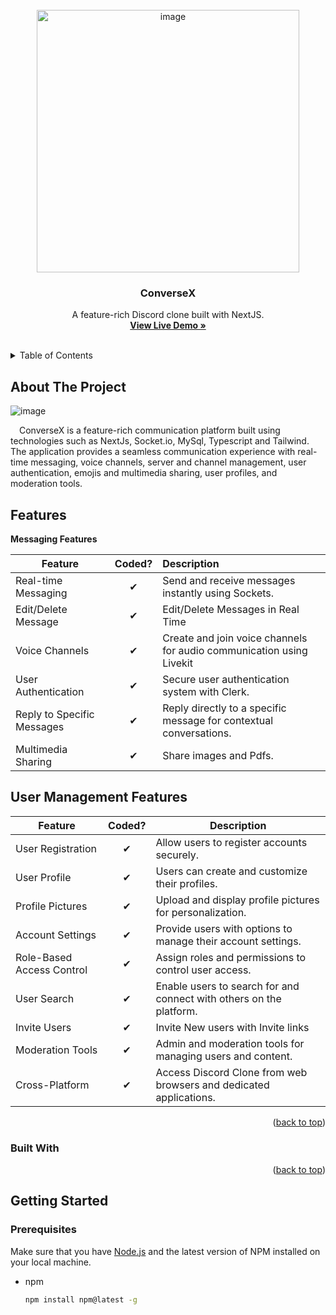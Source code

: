 <div id="top"></div>

<!-- PROJECT LOGO -->
<br />
<div align="center">
  <a href="https://github.com/yourusername/discord-clone">
   <img width="420" alt="image" src="https://github.com/gh0sty02/ConverseX/assets/78202013/1bf71882-8181-4dd1-b285-0428ac517d4a">
  </a>

  <h3 align="center">ConverseX</h3>

  <p align="center">
    A feature-rich Discord clone built with NextJS.
    <br />
    <a href="https://conversex.up.railway.app/"><strong>View Live Demo »</strong></a>
    <br />
    <br />
  </p>
</div>

<!-- TABLE OF CONTENTS -->
<details>
  <summary>Table of Contents</summary>
  <ol>
    <li>
      <a href="#about-the-project">About The Project</a>
      <ul>
      <li><a href="#features">Features</a></li>
        <li><a href="#built-with">Built With</a></li>
      </ul>
    </li>
    <li>
      <a href="#getting-started">Getting Started</a>
      <ul>
        <li><a href="#prerequisites">Prerequisites</a></li>
        <li><a href="#installation">Installation</a></li>
      </ul>
    </li>
    <li><a href="#usage">Usage</a></li>
    <li><a href="#contributing">Contributing</a></li>
    <li><a href="#license">License</a></li>
    <li><a href="#contact">Contact</a></li>
    <li><a href="#acknowledgments">Acknowledgments</a></li>
  </ol>
</details>

<!-- ABOUT THE PROJECT -->

## About The Project

![image](https://github.com/gh0sty02/ConverseX/assets/78202013/b6d4fb9b-4722-4288-9724-1c5e47a869b3)

&emsp;ConverseX is a feature-rich communication platform built using technologies such as NextJs, Socket.io, MySql, Typescript and Tailwind. The application provides a seamless communication experience with real-time messaging, voice channels, server and channel management, user authentication, emojis and multimedia sharing, user profiles, and moderation tools.

## Features

<b>Messaging Features</b>

| Feature             |  Coded?  | Description                                       |
| ------------------- | :------: | :------------------------------------------------ |
| Real-time Messaging | &#10004; | Send and receive messages instantly using Sockets.              |
| Edit/Delete Message | &#10004; | Edit/Delete Messages in Real Time                 |
| Voice Channels      | &#10004; | Create and join voice channels for audio communication using Livekit |
| User Authentication | &#10004; | Secure user authentication system with Clerk.                 |
| Reply to Specific Messages | &#10004; | Reply directly to a specific message for contextual conversations.                 |
| Multimedia Sharing   | &#10004; | Share images and Pdfs.                    |







## User Management Features

| Feature                    | Coded? | Description                                               |
| -------------------------- | :------: | --------------------------------------------------------- |
| User Registration          | &#10004;     | Allow users to register accounts securely.                |
| User Profile               | &#10004;     | Users can create and customize their profiles.           |
| Profile Pictures           | &#10004;     | Upload and display profile pictures for personalization. |
| Account Settings           | &#10004;     | Provide users with options to manage their account settings. |
| Role-Based Access Control  | &#10004;       | Assign roles and permissions to control user access.      |
| User Search                | &#10004;       | Enable users to search for and connect with others on the platform. |
| Invite Users                |  &#10004;      | Invite New users with Invite links    |
| Moderation Tools     | &#10004; | Admin and moderation tools for managing users and content. |
| Cross-Platform       | &#10004; | Access Discord Clone from web browsers and dedicated applications. |


<p align="right">(<a href="#top">back to top</a>)</p>

### Built With

[nextjs]: https://nextjs.org
[prisma]: https://www.prisma.io
[shadcn]: https://shad.cn
[tailwind css]: https://tailwindcss.com
[livekit]: https://livekit.io
[mysql]: https://www.mysql.com
[planetscale]: https://planetscale.com
[uploadthing]: https://uploadthingy.com
[tanstack react-query]: https://react-query.tanstack.com
[zod]: https://github.com/colinhacks/zod
[zustand]: https://zustand.surge.sh

<p align="right">(<a href="#top">back to top</a>)</p>

<!-- GETTING STARTED -->

## Getting Started

### Prerequisites

Make sure that you have [Node.js](https://nodejs.org/en/) and the latest version of NPM installed on your local machine.

- npm
  ```sh
  npm install npm@latest -g
